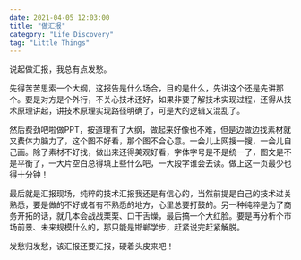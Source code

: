 ```yaml
---
date: 2021-04-05 12:03:00
title: "做汇报"
category: "Life Discovery"
tag: "Little Things"
---
```


说起做汇报，我总有点发愁。

先得苦苦思索一个大纲，这报告是什么场合，目的是什么，先讲这个还是先讲那个。要是对方是个外行，不关心技术还好，如果非要了解技术实现过程，还得从技术原理讲起，讲技术原理实现路径明确了，可是大的逻辑又混乱了。

然后费劲吧啦做PPT，按道理有了大纲，做起来好像也不难，但是边做边找素材就又费体力脑力了，这个图不好看，那个图不合心意。一会儿上网搜一搜，一会儿自己画。除了素材不好找，做出来还得美观好看，字体字号是不是统一了，图文是不是平衡了，一大片空白总得填上些什么吧，一大段字谁会去读。做上这一页最少也得十分钟！

最后就是汇报现场，纯粹的技术汇报我还是有信心的，当然前提是自己的技术过关熟悉，要是做的不好或者有不熟悉的地方，心里总要打鼓的。另一种纯粹是为了商务开拓的话，就几本会战战栗栗、口干舌燥，最后搞一个大红脸。要是再分析个市场前景、未来规模什么的，那只能是邯郸学步，赶紧说完赶紧解脱。

发愁归发愁，该汇报还要汇报，硬着头皮来吧！